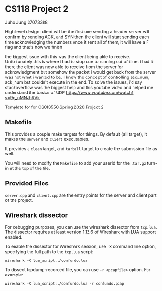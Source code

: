 # CS118 Project 2





Juho Jung
37073388

High level design:
client will be the first one sending a header
server will confirm by sending ACK, and SYN
then the client will start sending each time acknowledging the numbers
once it sent all of them, it will have a F flag and that's how we finish

the biggest issue with this was the client being able to receive. Unfortunately this is where i had to stop due to running out of time.
i had it there the client was now able to receive from the server for acknowledgment but somehow the packet i would get back from the server was
not what i wanted to be. I knew the concept of controlling seq_num, ack_num but couldn't execute in the end.
To solve the issues, i'd say stackoverflow was the biggest help and this youtube video and helped me understand the basics of UDP
https://www.youtube.com/watch?v=9g_nMNJhRVk















Template for for [CSCI3550 Spring 2020 Project 2](https://uno-csci3550.github.io/Project2-Confundo-Description/)

## Makefile

This provides a couple make targets for things.
By default (all target), it makes the `server` and `client` executables.

It provides a `clean` target, and `tarball` target to create the submission file as well.

You will need to modify the `Makefile` to add your userid for the `.tar.gz` turn-in at the top of the file.

## Provided Files

`server.cpp` and `client.cpp` are the entry points for the server and client part of the project.

## Wireshark dissector

For debugging purposes, you can use the wireshark dissector from `tcp.lua`. The dissector requires
at least version 1.12.6 of Wireshark with LUA support enabled.

To enable the dissector for Wireshark session, use `-X` command line option, specifying the full
path to the `tcp.lua` script:

    wireshark -X lua_script:./confundo.lua

To dissect tcpdump-recorded file, you can use `-r <pcapfile>` option. For example:

    wireshark -X lua_script:./confundo.lua -r confundo.pcap
